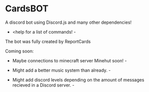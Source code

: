 ﻿# CardsBOT

A discord bot using Discord.js and many other dependencies!

- <help for a list of commands! -


The bot was fully created by ReportCards

Coming soon:

- Maybe connections to minecraft server Minehut soon! -

- Might add a better music system than already. -

- Might add discord levels depending on the amount of messages recieved in a Discord server. -
